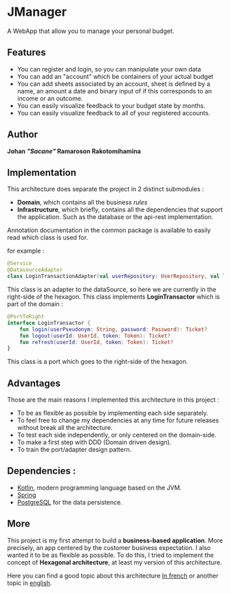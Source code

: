 # JManager

A WebApp that allow you to manage your personal budget.

## Features

- You can register and login, so you can manipulate your own data
- You can add an "account" which be containers of your actual budget
- You can add sheets associated by an account, sheet is defined by a name, an amount a date and binary input of if this corresponds to an income or an outcome.
- You can easily visualize feedback to your budget state by months.
- You can easily visualize feedback to all of your registered accounts.

## Author 

**Johan *"Sacane"* Ramaroson Rakotomihamina**


## Implementation

This architecture does separate the project in 2 distinct submodules :

* **Domain**, which contains all the business _rules_
* **Infrastructure**, which briefly, contains all the dependencies that support the application. Such as the database or the api-rest implementation.

Annotation documentation in the common package is available to easily read which class is used for.

for example : 
```kotlin
@Service
@DatasourceAdapter
class LoginTransactionAdapter(val userRepository: UserRepository, val loginRepository: LoginRepository) : LoginTransactor
```
This class is an adapter to the dataSource, so here we are currently in the right-side of the hexagon.
This class implements **LoginTransactor** which is part of the domain : 
```kotlin
@PortToRight
interface LoginTransactor {
    fun login(userPseudonym: String, password: Password): Ticket?
    fun logout(userId: UserId, token: Token): Ticket?
    fun refresh(userId: UserId, token: Token): Ticket?
}
```
This class is a port which goes to the right-side of the hexagon.

## Advantages

Those are the main reasons I implemented this architecture in this project : 

* To be as flexible as possible by implementing each side separately.
* To feel free to change my dependencies at any time for future releases without break all the architecture. 
* To test each side independently, or only centered on the domain-side. 
* To make a first step with DDD (Domain driven design).
* To train the port/adapter design pattern.

## Dependencies : 

* [Kotlin](https://kotlinlang.org/), modern programming language based on the JVM.
* [Spring](https://spring.io/) 
* [PostgreSQL](https://www.postgresql.org/) for the data persistence.

## More

This project is my first attempt to build a **business-based application**. More precisely, an app centered by the customer business expectation.
I also wanted it to be as flexible as possible.
To do this, I tried to implement the concept of **Hexagonal architecture**, at least my version of this architecture.

Here you can find a good topic about this architecture [In french](https://blog.octo.com/architecture-hexagonale-trois-principes-et-un-exemple-dimplementation/) or another topic in [english](https://medium.com/ssense-tech/hexagonal-architecture-there-are-always-two-sides-to-every-story-bc0780ed7d9c).


